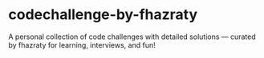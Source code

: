# codechallenge-by-fhazraty
A personal collection of code challenges with detailed solutions — curated by fhazraty for learning, interviews, and fun!
